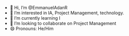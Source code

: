 - 👋 Hi, I’m @EmmanuelAdanR
- 👀 I’m interested in IA, Project Management, technology.
- 🌱 I’m currently learning I
- 💞️ I’m looking to collaborate on Project Management
- 😄 Pronouns: He/Him
